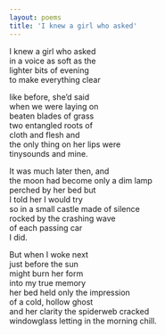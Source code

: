 ```yaml
---
layout: poems
title: 'I knew a girl who asked'
---
```


I knew a girl who asked\
<in></in>in a voice as soft as the\
<in></in>lighter bits of evening\
to make everything clear

like before, she’d said\
when we were laying on\
beaten blades of grass\
<in></in>two entangled roots of\
<in></in>cloth and flesh and\
the only thing on her lips were\
tinysounds and mine.

It was much later then, and\
the moon had become only a dim lamp\
perched by her bed but\
I told her I would try\
so in a small castle made of silence\
<in></in>rocked by the crashing wave\
<in></in>of each passing car\
I did.

But when I woke next\
<in></in>just before the sun\
<in></in>might burn her form\
<in></in>into my true memory\
her bed held only the impression\
of a cold, hollow ghost\
and her clarity the spiderweb cracked\
windowglass letting in the morning chill.
